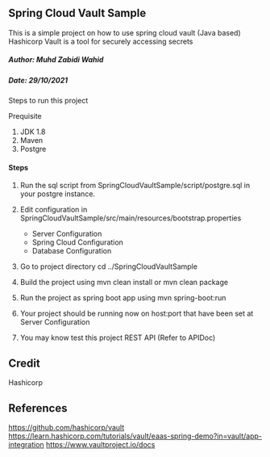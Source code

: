 ## Spring Cloud Vault Sample

This is a simple project on how to use spring cloud vault (Java based)
Hashicorp Vault is a tool for securely accessing secrets

##### Author: Muhd Zabidi Wahid
##### Date: 29/10/2021

Steps to run this project

Prequisite
1. JDK 1.8
2. Maven 
3. Postgre

#### Steps

1. Run the sql script from SpringCloudVaultSample/script/postgre.sql in your postgre instance.

2. Edit configuration in SpringCloudVaultSample/src/main/resources/bootstrap.properties
   - Server Configuration
   - Spring Cloud Configuration
   - Database Configuration

3. Go to project directory cd ../SpringCloudVaultSample

4. Build the project using mvn clean install or mvn clean package

5. Run the project as spring boot app using mvn spring-boot:run

6. Your project should be running now on host:port that have been set at Server Configuration   

7. You may know test this project REST API (Refer to APIDoc)

## Credit
Hashicorp

## References
https://github.com/hashicorp/vault
https://learn.hashicorp.com/tutorials/vault/eaas-spring-demo?in=vault/app-integration
https://www.vaultproject.io/docs




